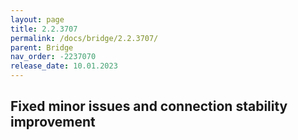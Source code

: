 ```yaml
---
layout: page
title: 2.2.3707
permalink: /docs/bridge/2.2.3707/
parent: Bridge
nav_order: -2237070
release_date: 10.01.2023
---
```


## Fixed minor issues and connection stability improvement